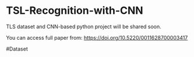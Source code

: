 # TSL-Recognition-with-CNN



TLS dataset and CNN-based python project will be shared soon.

You can access full paper from: https://doi.org/10.5220/0011628700003417

#Dataset
